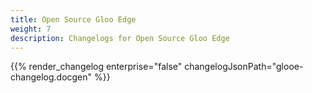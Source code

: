 ```yaml
---
title: Open Source Gloo Edge
weight: 7
description: Changelogs for Open Source Gloo Edge
---
```

{{% render_changelog enterprise="false" changelogJsonPath="glooe-changelog.docgen" %}}
